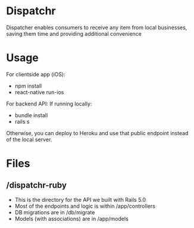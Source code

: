 # Dispatchr
Dispatcher enables consumers to receive any item from local businesses, saving them time and providing additional convenience 

# Usage
For clientside app (iOS):
- npm install
- react-native run-ios

For backend API:
If running locally:
- bundle install
- rails s

Otherwise, you can deploy to Heroku and use that public endpoint instead of the local server.

# Files
## /dispatchr-ruby
- This is the directory for the API we built with Rails 5.0
- Most of the endpoints and logic is within /app/controllers
- DB migrations are in /db/migrate
- Models (with associations) are in /app/models
